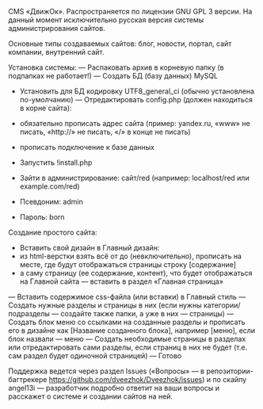 CMS «ДвижОк». 
Распространяется по лицензии GNU GPL 3 версии.
На данный момент исключительно русская версия системы администрирования сайтов. 

Основные типы создаваемых сайтов: блог, новости, портал, сайт компании, внутренний сайт. 

Установка системы: 
— Распаковать архив в корневую папку (в подпапках не работает!)
— Создать БД (базу данных) MySQL
- Установить для БД кодировку UTF8_general_ci (обычно установлена по-умолчанию)
— Отредактировать config.php (должен находиться в корне сайта):
- обязательно прописать адрес сайта (пример: yandex.ru, «www» не писать, «http://» не писать, «/» в конце не писать)
- прописать подключение к базе данных

- Запустить !install.php
- Зайти в администрирование: сайт/red (например: localhost/red или example.com/red)
- Псевдоним: admin
- Пароль: born

Создание простого сайта:
- Вставить свой дизайн в Главный дизайн:
- из html-верстки взять всё от <body> до </body> (невключительно), прописать на месте, где будут отображаться страницы строку [содержание]
- а саму страницу (ее содержание, контент), что будет отображаться на Главной сайта — вставить в раздел «Главная страница»

— Вставить содержимое css-файла (или вставки) в Главный стиль
— Создать нужные разделы и страницы в них (если нужны категории/подразделы — создайте также папки, а уже в них — страницы)
— Создать блок меню со ссылками на созданные разделы и прописать его в дизайне как [Название созданного блока], например [меню], если блок назвали — меню
— Создать необходимые страницы в разделах или отредактировать сами разделы, если страниц в них не будет (т.е. сам раздел будет одиночной страницей)
— Готово

Поддержка ведется через раздел Issues («Вопросы» — в репозитории-багтрекере https://github.com/dveezhok/Dveezhok/issues) и по скайпу angel13i — разработчик подробно ответит на ваши вопросы и расскажет о системе и создании сайтов на ней.